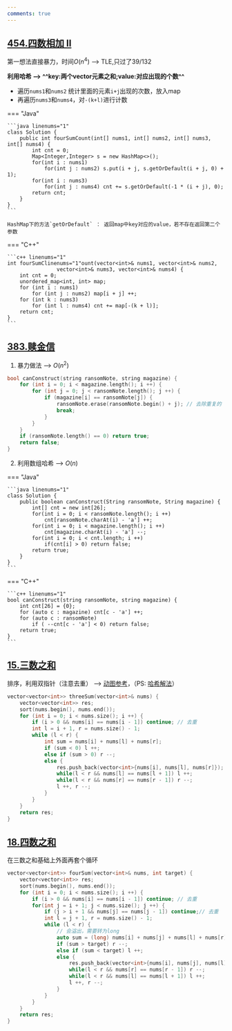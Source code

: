 ```yaml
---
comments: true
---
```


## [454.四数相加 II](https://leetcode.cn/problems/4sum-ii/description/)

第一想法直接暴力，时间$O(n^4)$ --> TLE,只过了39/132

**利用哈希 --> ^^key:两个vector元素之和;value:对应出现的个数^^**

- 遍历`nums1`和`nums2` 统计里面的元素`i+j`出现的次数，放入map
- 再遍历`nums3`和`nums4`，对`-(k+l)`进行计数

=== "Java"

    ```java linenums="1"
    class Solution {
        public int fourSumCount(int[] nums1, int[] nums2, int[] nums3, int[] nums4) {
            int cnt = 0;
            Map<Integer,Integer> s = new HashMap<>();
            for(int i : nums1)
                for(int j : nums2) s.put(i + j, s.getOrDefault(i + j, 0) + 1);
            for(int i : nums3)
                for(int j : nums4) cnt += s.getOrDefault(-1 * (i + j), 0);
            return cnt;
        }
    }
    ```
    
    HashMap下的方法`getOrDefault` ： 返回map中key对应的value，若不存在返回第二个参数


=== "C++"

    ```c++ linenums="1"
    int fourSumClinenums="1"ount(vector<int>& nums1, vector<int>& nums2, 
                    vector<int>& nums3, vector<int>& nums4) {
        int cnt = 0;
        unordered_map<int, int> map;
        for (int i : nums1) 
            for (int j : nums2) map[i + j] ++;
        for (int k : nums3) 
            for (int l : nums4) cnt += map[-(k + l)];
        return cnt;
    }
    ```

## [383.赎金信](https://leetcode.cn/problems/ransom-note/)

1. 暴力做法 --> $O(n^2)$
```c++ linenums="1"
bool canConstruct(string ransomNote, string magazine) {
    for (int i = 0; i < magazine.length(); i ++) {
        for (int j = 0; j < ransomNote.length(); j ++) {
            if (magazine[i] == ransomNote[j]) {
                ransomNote.erase(ransomNote.begin() + j); // 去除重复的
                break;
            }
        }
    }
    if (ransomNote.length() == 0) return true;
    return false;
}
```
2. 利用数组哈希 --> $O(n)$

=== "Java" 

    ```java linenums="1"
    class Solution {
        public boolean canConstruct(String ransomNote, String magazine) {
            int[] cnt = new int[26];
            for(int i = 0; i < ransomNote.length(); i ++) 
                cnt[ransomNote.charAt(i) - 'a'] ++;
            for(int i = 0; i < magazine.length(); i ++) 
                cnt[magazine.charAt(i) - 'a'] --;
            for(int i = 0; i < cnt.length; i ++)
                if(cnt[i] > 0) return false;
            return true;
        }
    }
    ```

=== "C++"

    ```c++ linenums="1"
    bool canConstruct(string ransomNote, string magazine) {
        int cnt[26] = {0};
        for (auto c : magazine) cnt[c - 'a'] ++;
        for (auto c : ransomNote)
            if ( --cnt[c - 'a'] < 0) return false;
        return true;
    }
    ```

## [15.三数之和](https://leetcode.cn/problems/3sum/)

排序，利用双指针（注意去重） --> [动图参考](https://code-thinking.cdn.bcebos.com/gifs/15.%E4%B8%89%E6%95%B0%E4%B9%8B%E5%92%8C.gif)，（PS: [哈希解法](https://programmercarl.com/0015.%E4%B8%89%E6%95%B0%E4%B9%8B%E5%92%8C.html#%E6%80%9D%E8%B7%AF:~:text=%23-,%E5%93%88%E5%B8%8C%E8%A7%A3%E6%B3%95,-%E4%B8%A4%E5%B1%82for)）
```c++ linenums="1" hl_lines="12"
vector<vector<int>> threeSum(vector<int>& nums) {
    vector<vector<int>> res;
    sort(nums.begin(), nums.end());
    for (int i = 0; i < nums.size(); i ++) {
        if (i > 0 && nums[i] == nums[i - 1]) continue; // 去重
        int l = i + 1, r = nums.size() - 1;
        while (l < r) {
            int sum = nums[i] + nums[l] + nums[r];
            if (sum < 0) l ++;
            else if (sum > 0) r --;
            else {
                res.push_back(vector<int>{nums[i], nums[l], nums[r]});
                while(l < r && nums[l] == nums[l + 1]) l ++;
                while(l < r && nums[r] == nums[r - 1]) r --;
                l ++, r --; 
            }
        }
    }
    return res;
}
```
## [18.四数之和](https://leetcode.cn/problems/4sum/)

在三数之和基础上外面再套个循环
```c++ linenums="1" hl_lines="11"
vector<vector<int>> fourSum(vector<int>& nums, int target) {
    vector<vector<int>> res;
    sort(nums.begin(), nums.end());
    for (int i = 0; i < nums.size(); i ++) {
        if (i > 0 && nums[i] == nums[i - 1]) continue; // 去重
        for(int j = i + 1; j < nums.size(); j ++) {
            if (j > i + 1 && nums[j] == nums[j - 1]) continue;// 去重
            int l = j + 1, r = nums.size() - 1;
            while (l < r) {
                // 会溢出，需要转为long 
                auto sum = (long) nums[i] + nums[j] + nums[l] + nums[r];
                if (sum > target) r --;
                else if (sum < target) l ++;
                else {
                    res.push_back(vector<int>{nums[i], nums[j], nums[l], nums[r]});
                    while(l < r && nums[r] == nums[r - 1]) r --;
                    while(l < r && nums[l] == nums[l + 1]) l ++;
                    l ++, r --;
                }
            }
        }
    }
    return res;
}
```
